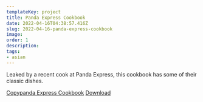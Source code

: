 ```yaml
---
templateKey: project
title: Panda Express Cookbook
date: 2022-04-16T04:38:57.416Z
slug: 2022-04-16-panda-express-cookbook
image:
order: 1
description:
tags:
- asian
---
```


Leaked by a recent cook at Panda Express, this cookbook has some of their classic dishes.

[Copypanda Express Cookbook](Copypanda-Express-Cookbook.pdf) [Download](Copypanda-Express-Cookbook.pdf)
